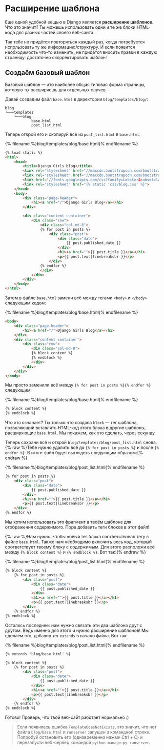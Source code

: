 # Расширение шаблона

Ещё одной удобной вещью в Django является __расширение шаблонов__. Что это значит? Ты можешь использовать одни и те же блоки HTML-кода для разных частей своего веб-сайта.

Так тебе не придётся повторяться каждый раз, когда потребуется использовать ту же информацию/структуру. И если появится необходимость что-то изменить, не придётся вносить правки в каждую страницу: достаточно скорректировать шаблон!

## Создаём базовый шаблон

Базовый шаблон — это наиболее общая типовая форма страницы, которую ты расширяешь для отдельных случев.

Давай создадим файл `base.html` в директории `blog/templates/blog/`:

```
blog
└───templates
    └───blog
            base.html
            post_list.html
```

Теперь открой его и скопируй всё из `post_list.html` в `base.html`:

{% filename %}blog/templates/blog/base.html{% endfilename %}
```html
{% load static %}
<html>
    <head>
        <title>Django Girls blog</title>
        <link rel="stylesheet" href="//maxcdn.bootstrapcdn.com/bootstrap/3.2.0/css/bootstrap.min.css">
        <link rel="stylesheet" href="//maxcdn.bootstrapcdn.com/bootstrap/3.2.0/css/bootstrap-theme.min.css">
        <link href='//fonts.googleapis.com/css?family=Lobster&subset=latin,latin-ext' rel='stylesheet' type='text/css'>
        <link rel="stylesheet" href="{% static 'css/blog.css' %}">
    </head>
    <body>
        <div class="page-header">
            <h1><a href="/">Django Girls Blog</a></h1>
        </div>

        <div class="content container">
            <div class="row">
                <div class="col-md-8">
                {% for post in posts %}
                    <div class="post">
                        <div class="date">
                            {{ post.published_date }}
                        </div>
                        <h1><a href="">{{ post.title }}</a></h1>
                        <p>{{ post.text|linebreaksbr }}</p>
                    </div>
                {% endfor %}
                </div>
            </div>
        </div>
    </body>
</html>
```

Затем в файле `base.html` замени всё между тегами `<body>` и `</body>` следующим кодом:

{% filename %}blog/templates/blog/base.html{% endfilename %}
```html
<body>
    <div class="page-header">
        <h1><a href="/">Django Girls Blog</a></h1>
    </div>
    <div class="content container">
        <div class="row">
            <div class="col-md-8">
            {% block content %}
            {% endblock %}
            </div>
        </div>
    </div>
</body>
```

Мы просто заменили всё между `{% for post in posts %}{% endfor %}` следующим:

{% filename %}blog/templates/blog/base.html{% endfilename %}
```html
{% block content %}
{% endblock %}
```

Что это означает? Ты только что создала `block` — тег шаблона, позволяющий вставлять HTML-код этого блока в другие шаблоны, расширяющие `base.html`. Мы покажем, как это сделать, через секунду.

Теперь сохрани всё и открой `blog/templates/blog/post_list.html` снова.
{% raw %}Тебе нужно удалить всё до `{% for post in posts %}` и после `{% endfor %}`. В итоге файл будет выглядеть следующим образом:{% endraw %}

{% filename %}blog/templates/blog/post_list.html{% endfilename %}
```html
{% for post in posts %}
    <div class="post">
        <div class="date">
            {{ post.published_date }}
        </div>
        <h1><a href="">{{ post.title }}</a></h1>
        <p>{{ post.text|linebreaksbr }}</p>
    </div>
{% endfor %}
```

Мы хотим использовать это фрагмент в твоём шаблоне для отображения содержимого. Пора добавить теги блоков в этот файл!

{% raw %}Нам нужно, чтобы новый тег блока соответствовал тегу в файле `base.html`. Также нам необходимо включить весь код, который соответствует твоему блоку с содержимым. Для этого расположи всё между `{% block content %}` и `{% endblock %}`. Вот так:{% endraw %}

{% filename %}blog/templates/blog/post_list.html{% endfilename %}
```html
{% block content %}
    {% for post in posts %}
        <div class="post">
            <div class="date">
                {{ post.published_date }}
            </div>
            <h1><a href="">{{ post.title }}</a></h1>
            <p>{{ post.text|linebreaksbr }}</p>
        </div>
    {% endfor %}
{% endblock %}
```

Осталось последнее: нам нужно связать эти два шаблона друг с другом. Ведь именно для этого и нужно расширение шаблонов! Мы сделаем это, добавив тег `extends` в начало файла. Вот так:

{% filename %}blog/templates/blog/post_list.html{% endfilename %}
```html
{% extends 'blog/base.html' %}

{% block content %}
    {% for post in posts %}
        <div class="post">
            <div class="date">
                {{ post.published_date }}
            </div>
            <h1><a href="">{{ post.title }}</a></h1>
            <p>{{ post.text|linebreaksbr }}</p>
        </div>
    {% endfor %}
{% endblock %}
```

Готово! Проверь, что твой веб-сайт работает нормально :)

> Если появилась ошибка `TemplateDoesNotExists`, это значит, что нет файла `blog/base.html` и `runserver` запущен в командной строке. Попробуй остановить его (одновременно нажми Ctrl + C) и перезапусти веб-сервер командой `python manage.py runserver`.
